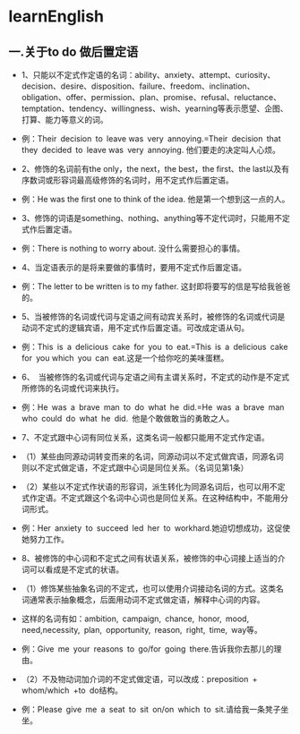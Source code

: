 # learnEnglish
## 一.关于to do 做后置定语

- 1、只能以不定式作定语的名词：ability、anxiety、attempt、curiosity、decision、desire、disposition、failure、freedom、inclination、obligation、offer、permission、plan、promise、refusal、reluctance、temptation、tendency、willingness、wish、yearning等表示愿望、企图、打算、能力等意义的词。
- 例：Their decision to leave was very annoying.=Their decision that they decided to leave was very annoying. 他们要走的决定叫人心烦。

- 2、修饰的名词前有the only，the next，the best，the first、the last以及有序数词或形容词最高级修饰的名词时，用不定式作后置定语。
- 例：He was the first one to think of the idea. 他是第一个想到这一点的人。

- 3、修饰的词语是something、nothing、anything等不定代词时，只能用不定式作后置定语。

- 例：There is nothing to worry about. 没什么需要担心的事情。

- 4、当定语表示的是将来要做的事情时，要用不定式作后置定语。

- 例：The letter to be written is to my father. 这封即将要写的信是写给我爸爸的。

- 5、当被修饰的名词或代词与定语之间有动宾关系时，被修饰的名词或代词是动词不定式的逻辑宾语，用不定式作后置定语。可改成定语从句。

- 例：This is a delicious cake for you to eat.=This is a delicious cake for you which you can eat.这是一个给你吃的美味蛋糕。 

- 6、 当被修饰的名词或代词与定语之间有主谓关系时，不定式的动作是不定式所修饰的名词或代词来执行。

- 例：He was a brave man to do what he did.=He was a brave man who could do what he did. 他是个敢做敢当的勇敢之人。 

- 7、不定式跟中心词有同位关系，这类名词一般都只能用不定式作定语。

- （1）某些由同源动词转变而来的名词，同源动词以不定式做宾语，同源名词则以不定式做定语，不定式跟中心词是同位关系。（名词见第1条）

- （2）某些以不定式作状语的形容词，派生转化为同源名词后，也可以用不定式作定语。不定式跟这个名词中心词也是同位关系。在这种结构中，不能用分词形式。

- 例：Her anxiety to succeed led her to workhard.她迫切想成功，这促使她努力工作。

- 8、被修饰的中心词和不定式之间有状语关系，被修饰的中心词接上适当的介词可以看成是不定式的状语。

- （1）修饰某些抽象名词的不定式，也可以使用介词接动名词的方式。这类名词通常表示抽象概念，后面用动词不定式做定语，解释中心词的内容。

- 这样的名词有如：ambition, campaign, chance, honor, mood, need,necessity, plan, opportunity, reason, right, time, way等。

- 例：Give me your reasons to go/for going there.告诉我你去那儿的理由。 

- （2）不及物动词加介词的不定式做定语，可以改成：preposition + whom/which +to do结构。 

- 例：Please give me a seat to sit on/on which to sit.请给我一条凳子坐坐。